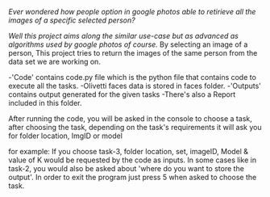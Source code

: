 _Ever wondered how people option in google photos able to retirieve all the images of a specific selected person?_

_Well this project aims along the similar use-case but as advanced as algorithms used by google photos of course._
 By selecting an image of a person, This project tries to return the images of the same person from the data set we are working on. 


-'Code' contains code.py file which is the python file that contains code to execute all the tasks.
-Olivetti faces data is stored in faces folder.
-'Outputs' contains output generated for the given tasks 
-There's also a Report included in this folder.

After running the code, you will be asked in the console to choose a task,
after choosing the task, depending on the task's requirements it will ask you for folder location, ImgID or model

for example: If you choose task-3, folder location, set, imageID, Model & value of K would be requested by the code as inputs.
In some cases like in task-2, you would also be asked about 'where do you want to store the output'.
In order to exit the program just press 5 when asked to choose the task.

